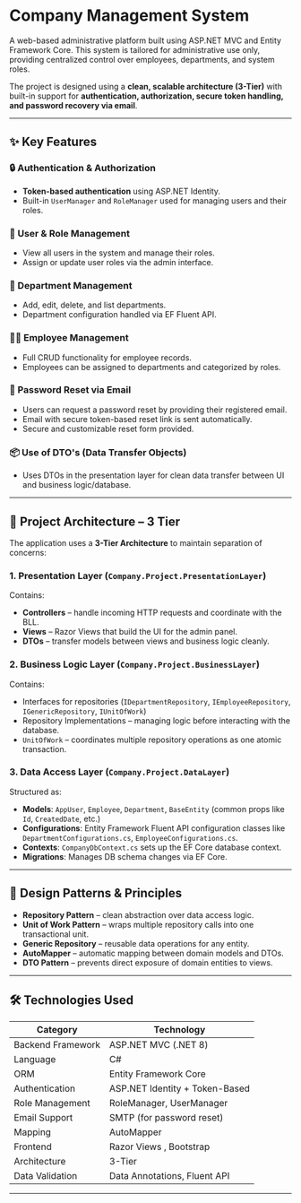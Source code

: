 # Company Management System

A  web-based administrative platform built using ASP.NET MVC and Entity Framework Core. This system is tailored for administrative use only, providing centralized control over employees, departments, and system roles.

The project is designed using a **clean, scalable architecture (3-Tier)** with built-in support for **authentication,  authorization, secure token handling, and password recovery via email**.

---

## ✨ Key Features

### 🔒 Authentication & Authorization
- **Token-based authentication** using ASP.NET Identity.
- Built-in `UserManager` and `RoleManager` used for managing users and their roles.


### 👥 User & Role Management
- View all users in the system and manage their roles.
- Assign or update user roles via the admin interface.

### 🏢 Department Management
- Add, edit, delete, and list departments.
- Department configuration handled via EF Fluent API.

### 👨‍💼 Employee Management
- Full CRUD functionality for employee records.
- Employees can be assigned to departments and categorized by roles.

### 📧 Password Reset via Email
- Users can request a password reset by providing their registered email.
- Email with secure token-based reset link is sent automatically.
- Secure and customizable reset form provided.

### 📦 Use of DTO's (Data Transfer Objects)
- Uses DTOs in the presentation layer for clean data transfer between UI and business logic/database.


---

## 🧱 Project Architecture – 3 Tier

The application uses a **3-Tier Architecture** to maintain separation of concerns:

### 1. Presentation Layer (`Company.Project.PresentationLayer`)
Contains:
- **Controllers** – handle incoming HTTP requests and coordinate with the BLL.
- **Views** – Razor Views that build the UI for the admin panel.
- **DTOs** – transfer models between views and business logic cleanly.

### 2. Business Logic Layer (`Company.Project.BusinessLayer`)
Contains:
-  Interfaces for repositories (`IDepartmentRepository`, `IEmployeeRepository`, `IGenericRepository`, `IUnitOfWork`)
-  Repository Implementations – managing logic before interacting with the database.
-  `UnitOfWork` – coordinates multiple repository operations as one atomic transaction.

### 3. Data Access Layer (`Company.Project.DataLayer`)
Structured as:
- **Models**: `AppUser`, `Employee`, `Department`, `BaseEntity` (common props like `Id`, `CreatedDate`, etc.)
- **Configurations**: Entity Framework Fluent API configuration classes like `DepartmentConfigurations.cs`, `EmployeeConfigurations.cs`.
- **Contexts**: `CompanyDbContext.cs` sets up the EF Core database context.
- **Migrations**: Manages DB schema changes via EF Core.

---

## 🎯 Design Patterns & Principles

- **Repository Pattern** – clean abstraction over data access logic.
- **Unit of Work Pattern** – wraps multiple repository calls into one transactional unit.
- **Generic Repository** – reusable data operations for any entity.
- **AutoMapper** – automatic mapping between domain models and DTOs.
- **DTO Pattern** – prevents direct exposure of domain entities to views.

---

## 🛠️ Technologies Used

| Category             | Technology                      |
|----------------------|----------------------------------|
| Backend Framework     | ASP.NET MVC (.NET 8)            |
| Language             | C#                              |
| ORM                  | Entity Framework Core           |
| Authentication       | ASP.NET Identity + Token-Based  |
| Role Management      | RoleManager, UserManager        |
| Email Support        | SMTP (for password reset)       |
| Mapping              | AutoMapper                      |
| Frontend             | Razor Views , Bootstrap                    |
| Architecture         | 3-Tier                          |
| Data Validation      | Data Annotations, Fluent API    |
                  

---




